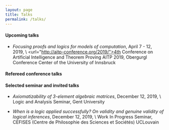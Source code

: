 ```yaml
---
layout: page
title: Talks
permalink: /talks/
---
```


#### Upcoming talks

- _Focusing proofs and logics for models of computation_, April 7 - 12, 2019, \\
<url="http://aitp-conference.org/2019/">4th Conference on Artificial Intelligence and Theorem Proving AITP 2019</url>, Obergurgl Conference Center of the University of Innsbruck


#### Refereed conference talks



#### Selected seminar and invited talks

- _Axiomatizability of 3-element algebraic matrices_, December 12, 2019, \\
Logic and Analysis Seminar, Gent University

- _When is a logic applied successfully? On validity and genuine validity of logical inferences_, December 12, 2019, \\
Work In Progress Seminar, CEFISES (Centre de Philosophie des Sciences et Sociétés) UCLouvain